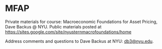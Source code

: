 MFAP
====

Private materials for course:  Macroeconomic Foundations for Asset Pricing, Dave Backus @ NYU.  Public materials posted at https://sites.google.com/site/nyusternmacrofoundations/home

Address comments and questions to Dave Backus at NYU:  db3@nyu.edu. 
